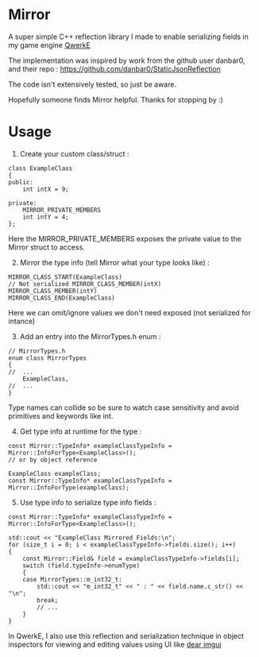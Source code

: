 # Mirror
A super simple C++ reflection library I made to enable serializing fields in my game engine [QwerkE](https://github.com/AaronAppel/QwerkE)

The implementation was inspired by work from the github user danbar0, and their repo : https://github.com/danbar0/StaticJsonReflection

The code isn't extensively tested, so just be aware.

Hopefully someone finds Mirror helpful.
Thanks for stopping by :)

# Usage
1. Create your custom class/struct :

```
class ExampleClass
{
public:
	int intX = 9;

private:
	MIRROR_PRIVATE_MEMBERS
	int intY = 4;
};
```

Here the MIRROR_PRIVATE_MEMBERS exposes the private value to the Mirror struct to access.

2. Mirror the type info (tell Mirror what your type looks like) :

```
MIRROR_CLASS_START(ExampleClass)
// Not serialized MIRROR_CLASS_MEMBER(intX)
MIRROR_CLASS_MEMBER(intY)
MIRROR_CLASS_END(ExampleClass)
```

Here we can omit/ignore values we don't need exposed (not serialized for intance)

3. Add an entry into the MirrorTypes.h enum :
```
// MirrorTypes.h
enum class MirrorTypes
{
//	...
	ExampleClass,
//	...
}
```
Type names can collide so be sure to watch case sensitivity and avoid primitives and keywords like int.

4. Get type info at runtime for the type :
```
const Mirror::TypeInfo* exampleClassTypeInfo = Mirror::InfoForType<ExampleClass>();
// or by object reference

ExampleClass exampleClass;
const Mirror::TypeInfo* exampleClassTypeInfo = Mirror::InfoForType(exampleClass);
```

5. Use type info to serialize type info fields :
```
const Mirror::TypeInfo* exampleClassTypeInfo = Mirror::InfoForType<ExampleClass>();

std::cout << "ExampleClass Mirrored Fields:\n";
for (size_t i = 0; i < exampleClassTypeInfo->fields.size(); i++)
{
	const Mirror::Field& field = exampleClassTypeInfo->fields[i];
	switch (field.typeInfo->enumType)
	{
	case MirrorTypes::m_int32_t:
		std::cout << "m_int32_t" << " : " << field.name.c_str() << "\n";
		break;
		// ...
	}
}
```
In QwerkE, I also use this reflection and serialization technique in object inspectors for viewing and editing values using UI like [dear imgui](https://github.com/ocornut/imgui)
